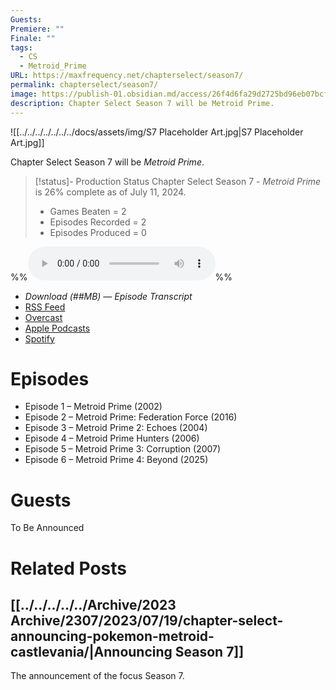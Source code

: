 ```yaml
---
Guests: 
Premiere: ""
Finale: ""
tags:
  - CS
  - Metroid_Prime
URL: https://maxfrequency.net/chapterselect/season7/
permalink: chapterselect/season7/
image: https://publish-01.obsidian.md/access/26f4d6fa29d2725bd96eb07bcfb6decb/Published/Published%20Files/Published%20Images/Chapter%20Select%20Images/S7%20Placeholder%20Art.jpg
description: Chapter Select Season 7 will be Metroid Prime.
---
```

![[../../../../../../../docs/assets/img/S7 Placeholder Art.jpg|S7 Placeholder Art.jpg]]

Chapter Select Season 7 will be *Metroid Prime*.

> [!status]- Production Status
> Chapter Select Season 7 - *Metroid Prime* is 26% complete as of July 11, 2024.
> - Games Beaten = 2
> - Episodes Recorded = 2
> - Episodes Produced = 0

%%<audio controls>
  <source src="">
</audio>%%

- *Download (##MB)  — Episode Transcript*
- [RSS Feed](https://chapterselectpod.libsyn.com/rss)
- [Overcast](https://overcast.fm/itunes1568777352/chapter-select)
- [Apple Podcasts](https://podcasts.apple.com/us/podcast/chapter-select/id1568777352)
- [Spotify](https://open.spotify.com/show/4f1TLZXbwtSX7uHROe9KlS)
# Episodes

- Episode 1 – Metroid Prime (2002)
- Episode 2 – Metroid Prime: Federation Force (2016)
- Episode 3 – Metroid Prime 2: Echoes (2004)
- Episode 4 – Metroid Prime Hunters (2006)
- Episode 5 – Metroid Prime 3: Corruption (2007)
- Episode 6 – Metroid Prime 4: Beyond (2025)
# Guests

To Be Announced
# Related Posts
## [[../../../../../Archive/2023 Archive/2307/2023/07/19/chapter-select-announcing-pokemon-metroid-castlevania/|Announcing Season 7]]

The announcement of the focus Season 7.